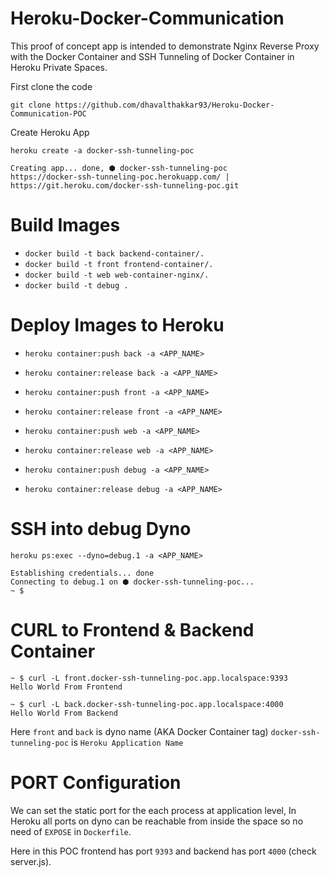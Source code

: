 # Heroku-Docker-Communication 

This proof of concept app is intended to demonstrate Nginx Reverse Proxy with the Docker Container and SSH Tunneling of Docker Container in Heroku Private Spaces.  

First clone the code

```
git clone https://github.com/dhavalthakkar93/Heroku-Docker-Communication-POC
```

Create Heroku App

```
heroku create -a docker-ssh-tunneling-poc

Creating app... done, ⬢ docker-ssh-tunneling-poc
https://docker-ssh-tunneling-poc.herokuapp.com/ | https://git.heroku.com/docker-ssh-tunneling-poc.git
```

# Build Images 

- `docker build -t back backend-container/.`
- `docker build -t front frontend-container/.`
- `docker build -t web web-container-nginx/.`
- `docker build -t debug .`

# Deploy Images to Heroku

- `heroku container:push back -a <APP_NAME>`
-  `heroku container:release back -a <APP_NAME>`

- `heroku container:push front -a <APP_NAME>`
- `heroku container:release front -a <APP_NAME>`

- `heroku container:push web -a <APP_NAME>`
- `heroku container:release web -a <APP_NAME>`

- `heroku container:push debug -a <APP_NAME>`
- `heroku container:release debug -a <APP_NAME>`

# SSH into debug Dyno

```
heroku ps:exec --dyno=debug.1 -a <APP_NAME>

Establishing credentials... done
Connecting to debug.1 on ⬢ docker-ssh-tunneling-poc... 
~ $ 
```

# CURL to Frontend & Backend Container

```
~ $ curl -L front.docker-ssh-tunneling-poc.app.localspace:9393
Hello World From Frontend

~ $ curl -L back.docker-ssh-tunneling-poc.app.localspace:4000
Hello World From Backend
```

Here `front` and `back` is dyno name (AKA Docker Container tag) `docker-ssh-tunneling-poc` is `Heroku Application Name`

# PORT Configuration 

We can set the static port for the each process at application level, In Heroku all ports on dyno can be reachable from inside the space so no need of `EXPOSE` in `Dockerfile`.

Here in this POC frontend has port `9393` and backend has port `4000` (check server.js).


